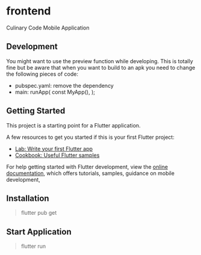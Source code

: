 # frontend

Culinary Code Mobile Application

## Development
You might want to use the preview function while developing. This is totally fine but be aware that when you want to build to an apk you need to change the following pieces of code:
- pubspec.yaml: remove the dependency
- main: runApp(
  const MyApp(),
  );

## Getting Started

This project is a starting point for a Flutter application.

A few resources to get you started if this is your first Flutter project:

- [Lab: Write your first Flutter app](https://docs.flutter.dev/get-started/codelab)
- [Cookbook: Useful Flutter samples](https://docs.flutter.dev/cookbook)

For help getting started with Flutter development, view the
[online documentation](https://docs.flutter.dev/), which offers tutorials,
samples, guidance on mobile development, 


## Installation
> flutter pub get

## Start Application
> flutter run
